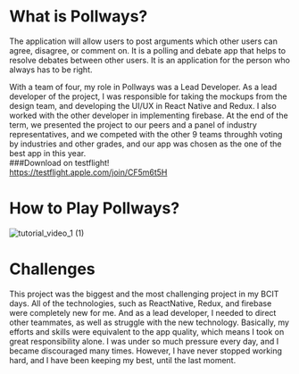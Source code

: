 # What is Pollways?
The application will allow users to post arguments which other users can agree, disagree, or comment on. It is a polling and debate app that helps to resolve debates between other users. It is an application for the person who always has to be right.

With a team of four, my role in Pollways was a Lead Developer. As a lead developer of the project, I was responsible for taking the mockups from the design team, and developing the UI/UX in React Native and Redux. I also worked with the other developer in implementing firebase. At the end of the term, we presented the project to our peers and a panel of industry representatives, and we competed with the other 9 teams throughh voting by industries and other grades, and our app was chosen as the one of the best app in this year.
<br>
###Download on testflight!<br>
https://testflight.apple.com/join/CF5m6t5H

# How to Play Pollways?

![tutorial_video_1 (1)](https://user-images.githubusercontent.com/32582917/60463358-a4c7c780-9c00-11e9-872a-21fcf7c5055c.gif)

# Challenges
This project was the biggest and the most challenging project in my BCIT days. All of the technologies, such as ReactNative, Redux, and firebase were completely new for me. And as a lead developer, I needed to direct other teammates, as well as struggle with the new technology. Basically, my efforts and skills were equivalent to the app quality, which means I took on great responsibility alone. I was under so much pressure every day, and I became discouraged many times. However, I have never stopped working hard, and I have been keeping my best, until the last moment.

